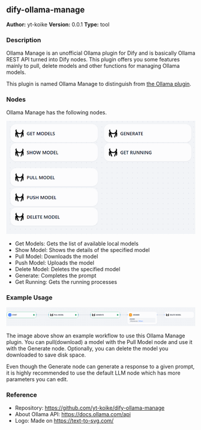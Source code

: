 ## dify-ollama-manage

**Author:** yt-koike
**Version:** 0.0.1
**Type:** tool

### Description

Ollama Manage is an unofficial Ollama plugin for Dify and is basically Ollama REST API turned into Dify nodes. This plugin offers you some features mainly to pull, delete models and other functions for managing Ollama models.

This plugin is named Ollama Manage to distinguish from [the Ollama plugin](https://marketplace.dify.ai/plugins/langgenius/ollama).

### Nodes

Ollama Manage has the following nodes.

![nodes](_assets/nodes.png)

- Get Models: Gets the list of available local models
- Show Model: Shows the details of the specified model
- Pull Model: Downloads the model
- Push Model: Uploads the model
- Delete Model: Deletes the specified model
- Generate: Completes the prompt
- Get Running: Gets the running processes

### Example Usage

![example](_assets/example_workflow.png)

The image above show an example workflow to use this Ollama Manage plugin.
You can pull(download) a model with the Pull Model node and use it with the Generate node.
Optionally, you can delete the model you downloaded to save disk space.

Even though the Generate node can generate a response to a given prompt,
it is highly recommended to use the default LLM node which has more parameters you can edit.

### Reference

- Repository: https://github.com/yt-koike/dify-ollama-manage
- About Ollama API: https://docs.ollama.com/api
- Logo: Made on https://text-to-svg.com/

